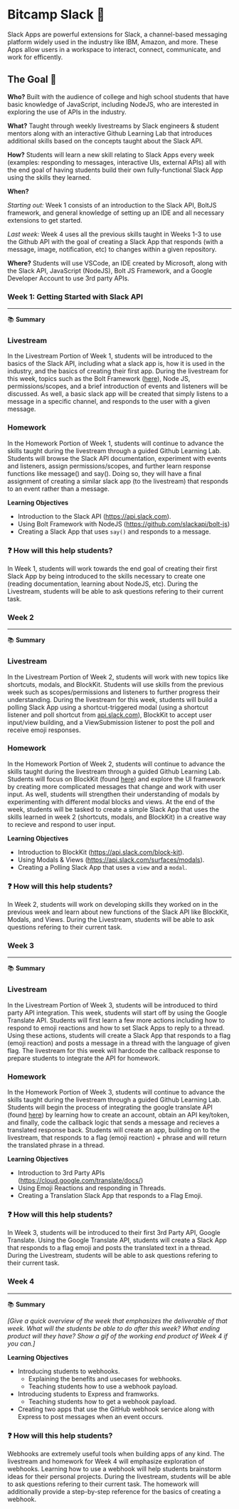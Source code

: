 
# Bitcamp Slack 💬

Slack Apps are powerful extensions for Slack, a channel-based messaging platform widely used in the industry like IBM, Amazon, and more. These Apps allow users in a workspace to interact, connect, communicate, and work for efficently.

## The Goal 🥅
**Who?** Built with the audience of college and high school students that have basic knowledge of JavaScript, including NodeJS, who are interested in exploring the use of APIs in the industry.

**What?** Taught through weekly livestreams by Slack engineers & student mentors along with an interactive Github Learning Lab that introduces additional skills based on the concepts taught about the Slack API.

**How?** Students will learn a new skill relating to Slack Apps every week (examples: responding to messages, interactive UIs, external APIs) all with the end goal of having students build their own fully-functional Slack App using the skills they learned.

**When?** 

*Starting out:* Week 1 consists of an introduction to the Slack API, BoltJS framework, and general knowledge of setting up an IDE and all necessary extensions to get started.

*Last week:* Week 4 uses all the previous skills taught in Weeks 1-3 to use the Github API with the goal of creating a Slack App that responds (with a message, image, notification, etc) to changes within a given repository.

**Where?** Students will use VSCode, an IDE created by Microsoft, along with the Slack API, JavaScript (NodeJS), Bolt JS Framework, and a Google Developer Account to use 3rd party APIs.


###  **Week 1: Getting Started with Slack API**
***

📚 **Summary**

### Livestream

In the Livestream Portion of Week 1, students will be introduced to the basics of the Slack API, including what a slack app is, how it is used in the industry, and the basics of creating their first app. During the livestream for this week, topics such as the Bolt Framework ([here](https://slack.dev/bolt-js/tutorial/getting-started "Bolt Framework")), Node JS, permissions/scopes, and a brief introduction of events and listeners will be discussed. As well, a basic slack app will be created that simply listens to a message in a specific channel, and responds to the user with a given message.

### Homework

In the Homework Portion of Week 1, students will continue to advance the skills taught during the livestream through a guided Github Learning Lab. Students will browse the Slack API documentation, experiment with events and listeners, assign permissions/scopes, and further learn response functions like message() and say(). Doing so, they will have a final assignment of creating a similar slack app (to the livestream) that responds to an event rather than a message.

**Learning Objectives**

- Introduction to the Slack API (https://api.slack.com).
- Using Bolt Framework with NodeJS (https://github.com/slackapi/bolt-js)
- Creating a Slack App that uses `say()` and responds to a message.

###  ❓ How will this help students?

In Week 1, students will work towards the end goal of creating their first Slack App by being introduced to the skills necessary to create one (reading documentation, learning about NodeJS, etc). During the Livestream, students will be able to ask questions refering to their current task.

### **Week 2**
***

📚 **Summary**

### Livestream

In the Livestream Portion of Week 2, students will work with new topics like shortcuts, modals, and BlockKit. Students will use skills from the previous week such as scopes/permissions and listeners to further progress their understanding. During the livestream for this week, students will build a polling Slack App using a shortcut-triggered modal (using a shortcut listener and poll shortcut from [api.slack.com](http//api.slack.com "Slack API")), BlockKit to accept user input/view building, and a ViewSubmission listener to post the poll and receive emoji responses.

### Homework

In the Homework Portion of Week 2, students will continue to advance the skills taught during the livestream through a guided Github Learning Lab. Students will focus on BlockKit (found [here](https://api.slack.com/block-kit "here")) and explore the UI framework by creating more complicated messages that change and work with user input. As well, students will strengthen their understanding of modals by experimenting with different modal blocks and views. At the end of the week, students will be tasked to create a simple Slack App that uses the skills learned in week 2 (shortcuts, modals, and BlockKit) in a creative way to recieve and respond to user input.

**Learning Objectives**

- Introduction to BlockKit (https://api.slack.com/block-kit).
- Using Modals & Views (https://api.slack.com/surfaces/modals).
- Creating a Polling Slack App that uses a `view` and a `modal`.

###  ❓ How will this help students?

In Week 2, students will work on developing skills they worked on in the previous week and learn about new functions of the Slack API like BlockKit, Modals, and Views. During the Livestream, students will be able to ask questions refering to their current task.

### **Week 3**
***

:books: **Summary**

### Livestream

In the Livestream Portion of Week 3, students will be introduced to third party API integration. This week, students will start off by using the Google Translate API. Students will first learn a few more actions including how to respond to emoji reactions and how to set Slack Apps to reply to a thread. Using these actions, students will create a Slack App that responds to a flag (emoji reaction) and posts a message in a thread with the language of given flag. The livestream for this week will hardcode the callback response to prepare students to integrate the API for homework.

### Homework

In the Homework Portion of Week 3, students will continue to advance the skills taught during the livestream through a guided Github Learning Lab. Students will begin the process of integrating the google translate API (found [here](https://cloud.google.com/translate/docs/ "here")) by learning how to create an account, obtain an API key/token, and finally, code the callback logic that sends a message and recieves a translated response back. Students will create an app, building on to the livestream, that responds to a flag (emoji reaction) + phrase and will return the translated phrase in a thread.

**Learning Objectives**

- Introduction to 3rd Party APIs (https://cloud.google.com/translate/docs/)
- Using Emoji Reactions and responding in Threads.
- Creating a Translation Slack App that responds to a Flag Emoji.

###  ❓ How will this help students?

In Week 3, students will be introduced to their first 3rd Party API, Google Translate. Using the Google Translate API, students will create a Slack App that responds to a flag emoji and posts the translated text in a thread. During the Livestream, students will be able to ask questions refering to their current task.

### **Week 4**
***

:books: **Summary**

*[Give a quick overview of the week that emphasizes the deliverable of that week. What will the students be able to do after this week? What ending product will they have? Show a gif of the working end product of Week 4 if you can.]*

**Learning Objectives**

- Introducing students to webhooks.
  - Explaining the benefits and usecases for webhooks.
  - Teaching students how to use a webhook payload.
- Introducing students to Express and framworks.
  - Teaching students how to get a webhook payload.
- Creating two apps that use the GitHub webhook service along with Express to post messages when an event occurs.



###  ❓ How will this help students?

Webhooks are extremely useful tools when building apps of any kind. The livestream and homework for Week 4 will emphasize exploration of webhooks. Learning how to use a webhook will help students brainstorm ideas for their personal projects. During the livestream, students will be able to ask questions refering to their current task. The homework will additionally provide a step-by-step reference for the basics of creating a webhook.
